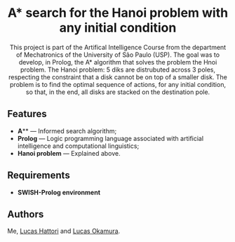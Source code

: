 
<h1 align="center">
A* search for the Hanoi problem with any initial condition
</h1>

<p align="center">
    This project is part of the Artifical Intelligence Course from the department of Mechatronics of the University of São Paulo (USP). The goal was to develop, in Prolog, the A* algorithm that solves the problem the Hnoi problem. The Hanoi problem: 5 diks are distrubuted across 3 poles, respecting the constraint that a disk cannot be on top of a smaller disk. The problem is to find the optimal sequence of actions, for any initial condition, so that, in the end, all disks are stacked on the destination pole. 
</p>

## Features
[//]: # (Add the features of your project here:)

- **A**** — Informed search algorithm;
- **Prolog** —  Logic programming language associated with artificial intelligence and computational linguistics;
- **Hanoi problem** — Explained above.

## Requirements

- **SWISH-Prolog environment**

## Authors

Me, [Lucas Hattori](https://github.com/lucas-hattori-costa) and [Lucas Okamura](https://github.com/Lucas-Okamura).
